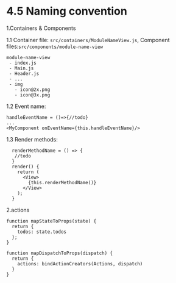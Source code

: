 # 4.5 Naming convention

1.Containers & Components

1.1 Container file: ```src/containers/ModuleNameView.js```, Component files:```src/components/module-name-view```
```
module-name-view
 - index.js
 - Main.js
 - Header.js
 - ...
 - img
   - icon@2x.png
   - icon@3x.png
```

1.2 Event name: 

```
handleEventName = ()=>{//todo}
...
<MyComponent onEventName={this.handleEventName}/>
```

1.3 Render methods:

```
  renderMethodName = () => {
   //todo
  }
  render() {
    return (
      <View>
        {this.renderMethodName()}
      </View>
    );
  }
````

2.actions

```
function mapStateToProps(state) {
  return {
    todos: state.todos
  };
}

function mapDispatchToProps(dispatch) {
  return {
    actions: bindActionCreators(Actions, dispatch)
  }
}
```